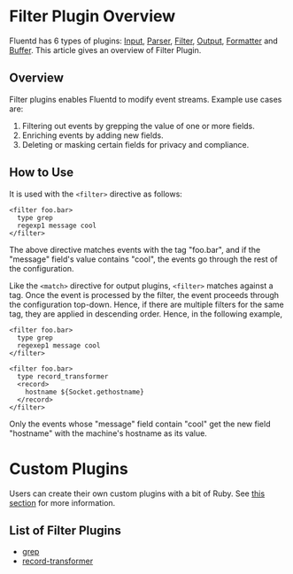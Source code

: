 # Filter Plugin Overview

Fluentd has 6 types of plugins: [Input](input-plugin-overview), [Parser](parser-plugin-overview), [Filter](filter-plugin-overview), [Output](output-plugin-overview), [Formatter](formatter-plugin-overview) and [Buffer](buffer-plugin-overview). This article gives an overview of Filter Plugin.

## Overview

Filter plugins enables Fluentd to modify event streams. Example use cases are:

1. Filtering out events by grepping the value of one or more fields.
2. Enriching events by adding new fields.
3. Deleting or masking certain fields for privacy and compliance.

## How to Use

It is used with the `<filter>` directive as follows:

    <filter foo.bar>
      type grep
      regexp1 message cool
    </filter>

The above directive matches events with the tag "foo.bar", and if the "message" field's value contains "cool", the events go through the rest of the configuration.

Like the `<match>` directive for output plugins, `<filter>` matches against a tag. Once the event is processed by the filter, the event proceeds through the configuration top-down. Hence, if there are multiple filters for the same tag, they are applied in descending order. Hence, in the following example,

    <filter foo.bar>
      type grep
      regexep1 message cool
    </filter>

    <filter foo.bar>
      type record_transformer
      <record>
        hostname ${Socket.gethostname}
      </record>
    </filter>

Only the events whose "message" field contain "cool" get the new field "hostname" with the machine's hostname as its value.

# Custom Plugins

Users can create their own custom plugins with a bit of Ruby. See [this section](plugin-development#filter-plugins) for more information.

## List of Filter Plugins

- [grep](filter_grep)
- [record-transformer](filter_record_transformer)
